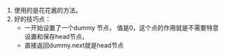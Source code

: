 1. 使用的是花花酱的方法。
2. 好的技巧点：
    * 一开始设置了一个dummy 节点， 值是0，这个点的作用就是不需要特意设置和保存head节点，
    * 直接返回dummy.next就是head节点
